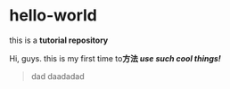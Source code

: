 # hello-world
this is a **tutorial repository**

Hi, guys. this is my first time to**方法 _use such cool things!_**
>dad
>daadadad

